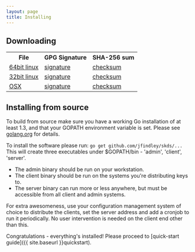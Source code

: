 ```yaml
---
layout: page
title: Installing
---
```


## Downloading

<table border="0"><tr><th>File</th><th>GPG Signature</th><th>SHA-256 sum</th></tr>
<tr>
<td><a href="/downloads/skds-linux64-0.1.0.tgz">64bit linux</a></td>
<td><a href="/downloads/skds-linux64-0.1.0.tgz.asc">signature</a></td>
<td><a href="/downloads/skds-linux64-0.1.0.tgz.sum">checksum</a></td>
</tr>
<tr>
<td><a href="/downloads/skds-linux32-0.1.0.tgz">32bit linux</a></td>
<td><a href="/downloads/skds-linux32-0.1.0.tgz.asc">signature</a></td>
<td><a href="/downloads/skds-linux32-0.1.0.tgz.sum">checksum</a></td>
</tr>
<tr>
<td><a href="/downloads/skds-darwin-0.1.0.tgz">OSX</a></td>
<td><a href="/downloads/skds-darwin-0.1.0.tgz.asc">signature</a></td>
<td><a href="/downloads/skds-darwin-0.1.0.tgz.sum">checksum</a></td>
</tr>
</table>



## Installing from source

To build from source make sure you have a working Go installation of at least 1.3, and that your GOPATH environment variable is set.
Please see [golang.org](http://golang.org/doc/install) for details.

To install the software please run: ```go get github.com/jfindley/skds/...```
This will create three executables under $GOPATH/bin - 'admin', 'client', 'server'.

 * The admin binary should be run on your workstation.
 * The client binary should be run on the systems you're distributing keys to.
 * The server binary can run more or less anywhere, but must be accessible from all client and admin systems.

For extra awesomeness, use your configuration management system of choice to distribute the clients, set the server address and add a cronjob to run it periodically.  No user intervention is needed on the client end other than this.

Congratulations - everything's installed!  Please proceed to [quick-start guide]({{ site.baseurl }}quickstart).